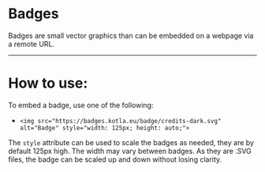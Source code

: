 # Badges

Badges are small vector graphics than can be embedded on a webpage via a remote URL.

---

# How to use:

To embed a badge, use one of the following:

- `<img src="https://badges.kotla.eu/badge/credits-dark.svg" alt="Badge" style="width: 125px; height: auto;">`

The `style` attribute can be used to scale the badges as needed, they are by default 125px high. The width may vary between badges. As they are .SVG files, the badge can be scaled up and down without losing clarity.
